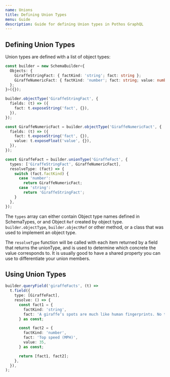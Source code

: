 ```yaml
---
name: Unions
title: Defining Union Types
menu: Guide
description: Guide for defining Union types in Pothos GraphQL
---
```


## Defining Union Types

Union types are defined with a list of object types:

```typescript
const builder = new SchemaBuilder<{
  Objects: {
    GiraffeStringFact: { factKind: 'string'; fact: string };
    GiraffeNumericFact: { factKind: 'number'; fact: string; value: number };
  };
}>({});

builder.objectType('GiraffeStringFact', {
  fields: (t) => ({
    fact: t.exposeString('fact', {}),
  }),
});

const GiraffeNumericFact = builder.objectType('GiraffeNumericFact', {
  fields: (t) => ({
    fact: t.exposeString('fact', {}),
    value: t.exposeFloat('value', {}),
  }),
});

const GiraffeFact = builder.unionType('GiraffeFact', {
  types: ['GiraffeStringFact', GiraffeNumericFact],
  resolveType: (fact) => {
    switch (fact.factKind) {
      case 'number':
        return GiraffeNumericFact;
      case 'string':
        return 'GiraffeStringFact';
    }
  },
});
```

The `types` array can either contain Object type names defined in SchemaTypes, or and Object `Ref`
created by object type. `builder.objectType`, `builder.objectRef` or other method, or a class that
was used to implement an object type.

The `resolveType` function will be called with each item returned by a field that returns the
unionType, and is used to determine which concrete the value corresponds to. It is usually good to
have a shared property you can use to differentiate your union members.

## Using Union Types

```typescript
builder.queryField('giraffeFacts', (t) =>
  t.field({
    type: [GiraffeFact],
    resolve: () => {
      const fact1 = {
        factKind: 'string',
        fact: 'A giraffe’s spots are much like human fingerprints. No two individual giraffes have exactly the same pattern',
      } as const;

      const fact2 = {
        factKind: 'number',
        fact: 'Top speed (MPH)',
        value: 35,
      } as const;

      return [fact1, fact2];
    },
  }),
);
```
